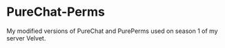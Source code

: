 # PureChat-Perms

My modified versions of PureChat and PurePerms used on season 1 of my server Velvet.
